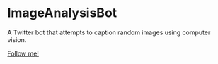 # ImageAnalysisBot

A Twitter bot that attempts to caption random images using computer vision.

[Follow me!](https://twitter.com/ImageCaptions)

